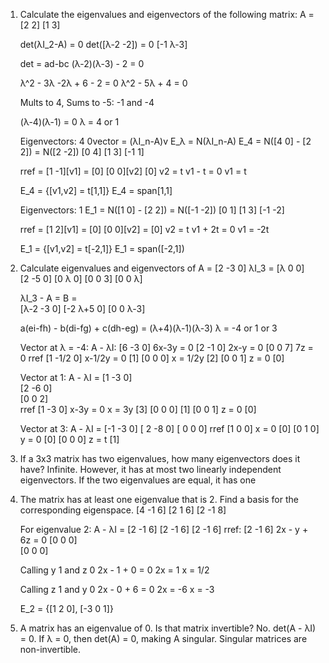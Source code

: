 1. Calculate the eigenvalues and eigenvectors of the following matrix:
   A = [2 2]
       [1 3]

    det(λI_2-A) = 0
    det([λ-2 -2]) = 0
        [-1 λ-3]

    det = ad-bc
    (λ-2)(λ-3) - 2 = 0

    λ^2 - 3λ -2λ + 6 - 2 = 0
    λ^2 - 5λ + 4 = 0

    Mults to 4, Sums to -5: -1 and -4

    (λ-4)(λ-1) = 0
    λ = 4 or 1

    Eigenvectors: 4
    0vector = (λI_n-A)v
    E_λ = N(λI_n-A)
    E_4 = N([4 0] - [2 2]) = N([2  -2])
            [0 4]   [1 3]      [-1  1]

    rref =  [1 -1][v1] = [0]
            [0  0][v2]   [0]
    v2 = t
    v1 - t = 0
    v1 = t

    E_4 = {[v1,v2] = t[1,1]}
    E_4 = span[1,1]

    Eigenvectors: 1
    E_1 = N([1 0] - [2 2]) = N([-1 -2])
            [0 1]   [1 3]      [-1 -2]

    rref =  [1 2][v1] = [0]
            [0 0][v2] = [0]
    v2 = t
    v1 + 2t = 0
    v1 = -2t
    
    E_1 = {[v1,v2] = t[-2,1]}
    E_1 = span([-2,1])

2. Calculate eigenvalues and eigenvectors of 
A = [2 -3 0]    λI_3 =  [λ 0 0]   
    [2 -5 0]            [0 λ 0]
    [0  0 3]            [0 0 λ]

    λI_3 - A = B =  
    [λ-2 -3   0]
    [-2 λ+5   0]
    [0    0 λ-3]
    
    a(ei-fh) - b(di-fg) + c(dh-eg) = (λ+4)(λ-1)(λ-3)
    λ = -4 or 1 or 3

    Vector at λ = -4:
    A - λI:
    [6 -3 0]    6x-3y = 0
    [2 -1 0]    2x-y = 0
    [0  0 7]    7z = 0
    rref
    [1 -1/2 0]  x-1/2y = 0      [1]
    [0 0 0]     x = 1/2y        [2]
    [0 0 1]     z = 0           [0]

    Vector at 1:
    A - λI = 
    [1 -3 0]   
    [2 -6 0]   
    [0  0 2]   
    rref
    [1 -3 0]    x-3y = 0 x = 3y [3]
    [0  0 0]                    [1]
    [0  0 1]    z = 0           [0]

    Vector at 3:
    A - λI = 
    [-1 -3 0]
    [ 2 -8 0]
    [ 0  0 0]
    rref
    [1 0 0]     x = 0   [0]
    [0 1 0]     y = 0   [0]
    [0 0 0]     z = t   [1]

3. If a 3x3 matrix has two eigenvalues, how many eigenvectors does it have?
    Infinite. However, it has at most two linearly independent eigenvectors. If the two eigenvalues are equal, it has one


4. The matrix has at least one eigenvalue that is 2. Find a basis for the corresponding eigenspace.
[4 -1 6] 
[2  1 6]
[2 -1 8]

    For eigenvalue 2:
    A - λI = 
    [2 -1 6]
    [2 -1 6]
    [2 -1 6]
    rref:
    [2 -1 6]  2x - y + 6z = 0
    [0  0 0]  
    [0  0 0]                   

    Calling y 1 and z 0
    2x - 1 + 0 = 0
    2x = 1
    x = 1/2

    Calling z 1 and y 0
    2x - 0 + 6 = 0
    2x = -6
    x = -3

    E_2 = {[1 2 0], [-3 0 1]}

5. A matrix has an eigenvalue of 0. Is that matrix invertible?
    No. det(A - λI) = 0. If λ = 0, then det(A) = 0, making A singular. Singular matrices are non-invertible.